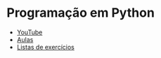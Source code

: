 # Programação em Python

- [YouTube](https://www.youtube.com/playlist?list=PLuARAw3cqFRA7cW0zNs5fGs4989Gt9Zub)
- [Aulas](aulas)
- [Listas de exercícios](listas)
